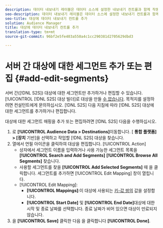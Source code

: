 ```yaml
---
description: 데이터 내보내기 레이블은 데이터 소스에 설정한 내보내기 컨트롤과 함께 작동합니다. 데이터 내보내기 레이블에서는 제한적 트레이트를 세그먼트에 추가하고 세그먼트 데이터를 대상으로 보내지 못합니다. 여러 내보내기 레이블을 새 쿠키 또는 기존 쿠키 또는 URL 대상으로 설정할 수 있습니다.
seo-description: 데이터 내보내기 레이블은 데이터 소스에 설정한 내보내기 컨트롤과 함께 작동합니다. 데이터 내보내기 레이블에서는 제한적 트레이트를 세그먼트에 추가하고 세그먼트 데이터를 대상으로 보내지 못합니다. 여러 내보내기 레이블을 새 쿠키 또는 기존 쿠키 또는 URL 대상으로 설정할 수 있습니다.
seo-title: 대상에 데이터 내보내기 컨트롤 추가
solution: Audience Manager
title: 대상에 데이터 내보내기 컨트롤 추가
translation-type: tm+mt
source-git-commit: 96bf2e5fe403a550a4c1cc290381d2705629dbd3

---
```



# 서버 간 대상에 대한 세그먼트 추가 또는 편집 {#add-edit-segments}

서버 간([!DNL S2S]) 대상에 대한 세그먼트만 추가하거나 편집할 수 있습니다. [!UICONTROL [!DNL S2S] 대상 빌더]로 대상을 만들 [수 없습니다](/help/using/features/destinations/destination-builder.md). 목적지를 설정하려면 컨설턴트에게 문의하십시오. [!DNL S2S] 다음 지침에 따라 [!DNL S2S] 대상에 대한 세그먼트를 추가하거나 편집합니다.

<!-- destination-s2s-edit.xml -->

대상에 대한 세그먼트 매핑을 추가 또는 편집하려면 [!DNL S2S] 다음을 수행하십시오.

1. 로 **[!UICONTROL Audience Data > Destinations]**&#x200B;이동합니다. [ **통합 플랫폼] &gt; [장치** 기반]을 선택하고 작업할 [!DNL S2S] 대상을 찾습니다.
2. 열에서 연필 아이콘을 클릭하여 대상을 편집합니다. [!UICONTROL Action]
   * 상자에서 세그먼트 이름을 입력하거나 사용 가능한 세그먼트 목록을 **[!UICONTROL Search and Add Segments]** **[!UICONTROL Browse All Segments]** 찾습니다.
   * 사용할 세그먼트를 찾을 **[!UICONTROL Add Selected Segments]** 때 을 클릭합니다. 세그먼트를 추가하면 [!UICONTROL Edit Mapping] 창이 열립니다.
   *  [!UICONTROL Edit Mapping]:
      * **[!UICONTROL Mappings]**:이 대상에 사용되는 [키-값 쌍의](../../features/destinations/key-value-pairs.md) 값을 설정합니다.
      * **[!UICONTROL Start Date]** 및 **[!UICONTROL End Date]**&#x200B;대상에 대한 시작 및 종료 날짜를 선택합니다. 종료 날짜가 비어 있으면 대상이 만료되지 않습니다.
3. 을 **[!UICONTROL Save]** 클릭한 다음 을 클릭합니다 **[!UICONTROL Done]**.